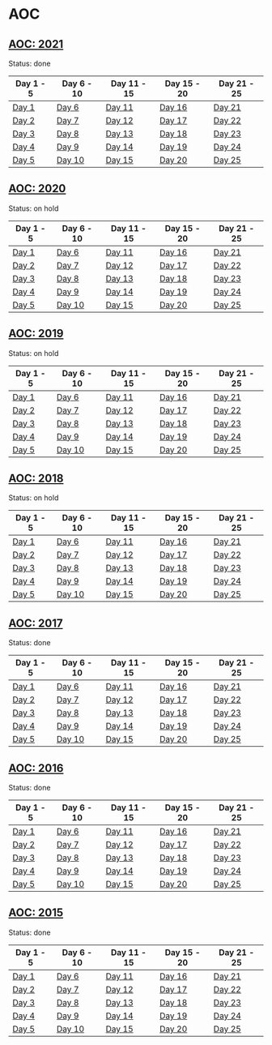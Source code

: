 # AOC


## [AOC: 2021](https://adventofcode.com/2021)  
Status: done 

| Day 1 - 5  | Day 6 - 10 | Day 11 - 15 | Day 15 - 20 | Day 21 - 25| 
| ------------- | ------------- |  ------------- |  ------------- |  ------------- |
| [Day 1](https://github.com/DaFunkl/AOC/blob/main/src/main/java/de/monx/aoc/year21/Y21D01.java) | [Day 6](https://github.com/DaFunkl/AOC/blob/main/src/main/java/de/monx/aoc/year21/Y21D06.java) | [Day 11](https://github.com/DaFunkl/AOC/blob/main/src/main/java/de/monx/aoc/year21/Y21D11.java) | [Day 16](https://github.com/DaFunkl/AOC/blob/main/src/main/java/de/monx/aoc/year21/Y21D16.java) | [Day 21](https://github.com/DaFunkl/AOC/blob/main/src/main/java/de/monx/aoc/year21/Y21D21.java) |
| [Day 2](https://github.com/DaFunkl/AOC/blob/main/src/main/java/de/monx/aoc/year21/Y21D02.java) | [Day 7](https://github.com/DaFunkl/AOC/blob/main/src/main/java/de/monx/aoc/year21/Y21D07.java) | [Day 12](https://github.com/DaFunkl/AOC/blob/main/src/main/java/de/monx/aoc/year21/Y21D12.java) | [Day 17](https://github.com/DaFunkl/AOC/blob/main/src/main/java/de/monx/aoc/year21/Y21D17.java) | [Day 22](https://github.com/DaFunkl/AOC/blob/main/src/main/java/de/monx/aoc/year21/Y21D22.java)  |
| [Day 3](https://github.com/DaFunkl/AOC/blob/main/src/main/java/de/monx/aoc/year21/Y21D03.java) | [Day 8](https://github.com/DaFunkl/AOC/blob/main/src/main/java/de/monx/aoc/year21/Y21D08.java) | [Day 13](https://github.com/DaFunkl/AOC/blob/main/src/main/java/de/monx/aoc/year21/Y21D13.java) | [Day 18](https://github.com/DaFunkl/AOC/blob/main/src/main/java/de/monx/aoc/year21/Y21D18.java) | [Day 23](https://github.com/DaFunkl/AOC/blob/main/src/main/java/de/monx/aoc/year21/Y21D23.java)  |
| [Day 4](https://github.com/DaFunkl/AOC/blob/main/src/main/java/de/monx/aoc/year21/Y21D04.java) | [Day 9](https://github.com/DaFunkl/AOC/blob/main/src/main/java/de/monx/aoc/year21/Y21D09.java) | [Day 14](https://github.com/DaFunkl/AOC/blob/main/src/main/java/de/monx/aoc/year21/Y21D14.java) | [Day 19](https://github.com/DaFunkl/AOC/blob/main/src/main/java/de/monx/aoc/year21/Y21D19.java) | [Day 24](https://github.com/DaFunkl/AOC/blob/main/src/main/java/de/monx/aoc/year21/Y21D24.java)  |
| [Day 5](https://github.com/DaFunkl/AOC/blob/main/src/main/java/de/monx/aoc/year21/Y21D05.java) | [Day 10](https://github.com/DaFunkl/AOC/blob/main/src/main/java/de/monx/aoc/year21/Y21D10.java) | [Day 15](https://github.com/DaFunkl/AOC/blob/main/src/main/java/de/monx/aoc/year21/Y21D15.java) | [Day 20](https://github.com/DaFunkl/AOC/blob/main/src/main/java/de/monx/aoc/year21/Y21D20.java) | [Day 25](https://github.com/DaFunkl/AOC/blob/main/src/main/java/de/monx/aoc/year21/Y21D25.java)  |

## [AOC: 2020](https://adventofcode.com/2020)  
Status: on hold  

| Day 1 - 5  | Day 6 - 10 | Day 11 - 15 | Day 15 - 20 | Day 21 - 25| 
| ------------- | ------------- |  ------------- |  ------------- |  ------------- |
| [Day 1](https://github.com/DaFunkl/AOC/blob/main/src/main/java/de/monx/aoc/year20/Y20D1.java) | [Day 6](https://github.com/DaFunkl/AOC/blob/main/src/main/java/de/monx/aoc/year20/Y20D6.java) | [Day 11](https://github.com/DaFunkl/AOC/blob/main/src/main/java/de/monx/aoc/year20/Y20D11.java) | [Day 16](https://github.com/DaFunkl/AOC/blob/main/src/main/java/de/monx/aoc/year20/Y20D16.java) | [Day 21](https://github.com/DaFunkl/AOC/blob/main/src/main/java/de/monx/aoc/year20/Y20D21.java) |
| [Day 2](https://github.com/DaFunkl/AOC/blob/main/src/main/java/de/monx/aoc/year20/Y20D2.java) | [Day 7](https://github.com/DaFunkl/AOC/blob/main/src/main/java/de/monx/aoc/year20/Y20D7.java) | [Day 12](https://github.com/DaFunkl/AOC/blob/main/src/main/java/de/monx/aoc/year20/Y20D12.java) | [Day 17](https://github.com/DaFunkl/AOC/blob/main/src/main/java/de/monx/aoc/year20/Y20D17.java) | [Day 22](https://github.com/DaFunkl/AOC/blob/main/src/main/java/de/monx/aoc/year20/Y20D22.java)  |
| [Day 3](https://github.com/DaFunkl/AOC/blob/main/src/main/java/de/monx/aoc/year20/Y20D3.java) | [Day 8](https://github.com/DaFunkl/AOC/blob/main/src/main/java/de/monx/aoc/year20/Y20D8.java) | [Day 13](https://github.com/DaFunkl/AOC/blob/main/src/main/java/de/monx/aoc/year20/Y20D13.java) | [Day 18](https://github.com/DaFunkl/AOC/blob/main/src/main/java/de/monx/aoc/year20/Y20D18.java) | [Day 23](https://github.com/DaFunkl/AOC/blob/main/src/main/java/de/monx/aoc/year20/Y20D23.java)  |
| [Day 4](https://github.com/DaFunkl/AOC/blob/main/src/main/java/de/monx/aoc/year20/Y20D4.java) | [Day 9](https://github.com/DaFunkl/AOC/blob/main/src/main/java/de/monx/aoc/year20/Y20D9.java) | [Day 14](https://github.com/DaFunkl/AOC/blob/main/src/main/java/de/monx/aoc/year20/Y20D14.java) | [Day 19](https://github.com/DaFunkl/AOC/blob/main/src/main/java/de/monx/aoc/year20/Y20D19.java) | [Day 24](https://github.com/DaFunkl/AOC/blob/main/src/main/java/de/monx/aoc/year20/Y20D24.java)  |
| [Day 5](https://github.com/DaFunkl/AOC/blob/main/src/main/java/de/monx/aoc/year20/Y20D5.java) | [Day 10](https://github.com/DaFunkl/AOC/blob/main/src/main/java/de/monx/aoc/year20/Y20D10.java) | [Day 15](https://github.com/DaFunkl/AOC/blob/main/src/main/java/de/monx/aoc/year20/Y20D15.java) | [Day 20](https://github.com/DaFunkl/AOC/blob/main/src/main/java/de/monx/aoc/year20/Y20D20.java) | [Day 25](https://github.com/DaFunkl/AOC/blob/main/src/main/java/de/monx/aoc/year20/Y20D25.java)  |

## [AOC: 2019](https://adventofcode.com/2019)  
Status: on hold  

| Day 1 - 5  | Day 6 - 10 | Day 11 - 15 | Day 15 - 20 | Day 21 - 25| 
| ------------- | ------------- |  ------------- |  ------------- |  ------------- |
| [Day 1](https://github.com/DaFunkl/AOC/blob/main/src/main/java/de/monx/aoc/year19/Y19D1.java) | [Day 6](https://github.com/DaFunkl/AOC/blob/main/src/main/java/de/monx/aoc/year19/Y19D6.java) | [Day 11](https://github.com/DaFunkl/AOC/blob/main/src/main/java/de/monx/aoc/year19/Y19D11.java) | [Day 16](https://github.com/DaFunkl/AOC/blob/main/src/main/java/de/monx/aoc/year19/Y19D16.java) | [Day 21](https://github.com/DaFunkl/AOC/blob/main/src/main/java/de/monx/aoc/year19/Y19D21.java) |
| [Day 2](https://github.com/DaFunkl/AOC/blob/main/src/main/java/de/monx/aoc/year19/Y19D2.java) | [Day 7](https://github.com/DaFunkl/AOC/blob/main/src/main/java/de/monx/aoc/year19/Y19D7.java) | [Day 12](https://github.com/DaFunkl/AOC/blob/main/src/main/java/de/monx/aoc/year19/Y19D12.java) | [Day 17](https://github.com/DaFunkl/AOC/blob/main/src/main/java/de/monx/aoc/year19/Y19D17.java) | [Day 22](https://github.com/DaFunkl/AOC/blob/main/src/main/java/de/monx/aoc/year19/Y19D22.java)  |
| [Day 3](https://github.com/DaFunkl/AOC/blob/main/src/main/java/de/monx/aoc/year19/Y19D3.java) | [Day 8](https://github.com/DaFunkl/AOC/blob/main/src/main/java/de/monx/aoc/year19/Y19D8.java) | [Day 13](https://github.com/DaFunkl/AOC/blob/main/src/main/java/de/monx/aoc/year19/Y19D13.java) | [Day 18](https://github.com/DaFunkl/AOC/blob/main/src/main/java/de/monx/aoc/year19/Y19D18.java) | [Day 23](https://github.com/DaFunkl/AOC/blob/main/src/main/java/de/monx/aoc/year19/Y19D23.java)  |
| [Day 4](https://github.com/DaFunkl/AOC/blob/main/src/main/java/de/monx/aoc/year19/Y19D4.java) | [Day 9](https://github.com/DaFunkl/AOC/blob/main/src/main/java/de/monx/aoc/year19/Y19D9.java) | [Day 14](https://github.com/DaFunkl/AOC/blob/main/src/main/java/de/monx/aoc/year19/Y19D14.java) | [Day 19](https://github.com/DaFunkl/AOC/blob/main/src/main/java/de/monx/aoc/year19/Y19D19.java) | [Day 24](https://github.com/DaFunkl/AOC/blob/main/src/main/java/de/monx/aoc/year19/Y19D24.java)  |
| [Day 5](https://github.com/DaFunkl/AOC/blob/main/src/main/java/de/monx/aoc/year19/Y19D5.java) | [Day 10](https://github.com/DaFunkl/AOC/blob/main/src/main/java/de/monx/aoc/year19/Y19D10.java) | [Day 15](https://github.com/DaFunkl/AOC/blob/main/src/main/java/de/monx/aoc/year19/Y19D15.java) | [Day 20](https://github.com/DaFunkl/AOC/blob/main/src/main/java/de/monx/aoc/year19/Y19D20.java) | [Day 25](https://github.com/DaFunkl/AOC/blob/main/src/main/java/de/monx/aoc/year19/Y19D25.java)  |

## [AOC: 2018](https://adventofcode.com/2018)  
Status: on hold  

| Day 1 - 5  | Day 6 - 10 | Day 11 - 15 | Day 15 - 20 | Day 21 - 25| 
| ------------- | ------------- |  ------------- |  ------------- |  ------------- |
| [Day 1](https://github.com/DaFunkl/AOC/blob/main/src/main/java/de/monx/aoc/year18/Y18D1.java) | [Day 6](https://github.com/DaFunkl/AOC/blob/main/src/main/java/de/monx/aoc/year18/Y18D6.java) | [Day 11](https://github.com/DaFunkl/AOC/blob/main/src/main/java/de/monx/aoc/year18/Y18D11.java) | [Day 16](https://github.com/DaFunkl/AOC/blob/main/src/main/java/de/monx/aoc/year18/Y18D16.java) | [Day 21](https://github.com/DaFunkl/AOC/blob/main/src/main/java/de/monx/aoc/year18/Y18D21.java) |
| [Day 2](https://github.com/DaFunkl/AOC/blob/main/src/main/java/de/monx/aoc/year18/Y18D2.java) | [Day 7](https://github.com/DaFunkl/AOC/blob/main/src/main/java/de/monx/aoc/year18/Y18D7.java) | [Day 12](https://github.com/DaFunkl/AOC/blob/main/src/main/java/de/monx/aoc/year18/Y18D12.java) | [Day 17](https://github.com/DaFunkl/AOC/blob/main/src/main/java/de/monx/aoc/year18/Y18D17.java) | [Day 22](https://github.com/DaFunkl/AOC/blob/main/src/main/java/de/monx/aoc/year18/Y18D22.java)  |
| [Day 3](https://github.com/DaFunkl/AOC/blob/main/src/main/java/de/monx/aoc/year18/Y18D3.java) | [Day 8](https://github.com/DaFunkl/AOC/blob/main/src/main/java/de/monx/aoc/year18/Y18D8.java) | [Day 13](https://github.com/DaFunkl/AOC/blob/main/src/main/java/de/monx/aoc/year18/Y18D13.java) | [Day 18](https://github.com/DaFunkl/AOC/blob/main/src/main/java/de/monx/aoc/year18/Y18D18.java) | [Day 23](https://github.com/DaFunkl/AOC/blob/main/src/main/java/de/monx/aoc/year18/Y18D23.java)  |
| [Day 4](https://github.com/DaFunkl/AOC/blob/main/src/main/java/de/monx/aoc/year18/Y18D4.java) | [Day 9](https://github.com/DaFunkl/AOC/blob/main/src/main/java/de/monx/aoc/year18/Y18D9.java) | [Day 14](https://github.com/DaFunkl/AOC/blob/main/src/main/java/de/monx/aoc/year18/Y18D14.java) | [Day 19](https://github.com/DaFunkl/AOC/blob/main/src/main/java/de/monx/aoc/year18/Y18D19.java) | [Day 24](https://github.com/DaFunkl/AOC/blob/main/src/main/java/de/monx/aoc/year18/Y18D24.java)  |
| [Day 5](https://github.com/DaFunkl/AOC/blob/main/src/main/java/de/monx/aoc/year18/Y18D5.java) | [Day 10](https://github.com/DaFunkl/AOC/blob/main/src/main/java/de/monx/aoc/year18/Y18D10.java) | [Day 15](https://github.com/DaFunkl/AOC/blob/main/src/main/java/de/monx/aoc/year18/Y18D15.java) | [Day 20](https://github.com/DaFunkl/AOC/blob/main/src/main/java/de/monx/aoc/year18/Y18D20.java) | [Day 25](https://github.com/DaFunkl/AOC/blob/main/src/main/java/de/monx/aoc/year18/Y18D25.java)  |


## [AOC: 2017](https://adventofcode.com/2017)  
Status: done  

| Day 1 - 5  | Day 6 - 10 | Day 11 - 15 | Day 15 - 20 | Day 21 - 25| 
| ------------- | ------------- |  ------------- |  ------------- |  ------------- |
| [Day 1](https://github.com/DaFunkl/AOC/blob/main/src/main/java/de/monx/aoc/year17/Y17D1.java) | [Day 6](https://github.com/DaFunkl/AOC/blob/main/src/main/java/de/monx/aoc/year17/Y17D6.java) | [Day 11](https://github.com/DaFunkl/AOC/blob/main/src/main/java/de/monx/aoc/year17/Y17D11.java) | [Day 16](https://github.com/DaFunkl/AOC/blob/main/src/main/java/de/monx/aoc/year17/Y17D16.java) | [Day 21](https://github.com/DaFunkl/AOC/blob/main/src/main/java/de/monx/aoc/year17/Y17D21.java) |
| [Day 2](https://github.com/DaFunkl/AOC/blob/main/src/main/java/de/monx/aoc/year17/Y17D2.java) | [Day 7](https://github.com/DaFunkl/AOC/blob/main/src/main/java/de/monx/aoc/year17/Y17D7.java) | [Day 12](https://github.com/DaFunkl/AOC/blob/main/src/main/java/de/monx/aoc/year17/Y17D12.java) | [Day 17](https://github.com/DaFunkl/AOC/blob/main/src/main/java/de/monx/aoc/year17/Y17D17.java) | [Day 22](https://github.com/DaFunkl/AOC/blob/main/src/main/java/de/monx/aoc/year17/Y17D22.java)  |
| [Day 3](https://github.com/DaFunkl/AOC/blob/main/src/main/java/de/monx/aoc/year17/Y17D3.java) | [Day 8](https://github.com/DaFunkl/AOC/blob/main/src/main/java/de/monx/aoc/year17/Y17D8.java) | [Day 13](https://github.com/DaFunkl/AOC/blob/main/src/main/java/de/monx/aoc/year17/Y17D13.java) | [Day 18](https://github.com/DaFunkl/AOC/blob/main/src/main/java/de/monx/aoc/year17/Y17D18.java) | [Day 23](https://github.com/DaFunkl/AOC/blob/main/src/main/java/de/monx/aoc/year17/Y17D23.java)  |
| [Day 4](https://github.com/DaFunkl/AOC/blob/main/src/main/java/de/monx/aoc/year17/Y17D4.java) | [Day 9](https://github.com/DaFunkl/AOC/blob/main/src/main/java/de/monx/aoc/year17/Y17D9.java) | [Day 14](https://github.com/DaFunkl/AOC/blob/main/src/main/java/de/monx/aoc/year17/Y17D14.java) | [Day 19](https://github.com/DaFunkl/AOC/blob/main/src/main/java/de/monx/aoc/year17/Y17D19.java) | [Day 24](https://github.com/DaFunkl/AOC/blob/main/src/main/java/de/monx/aoc/year17/Y17D24.java)  |
| [Day 5](https://github.com/DaFunkl/AOC/blob/main/src/main/java/de/monx/aoc/year17/Y17D5.java) | [Day 10](https://github.com/DaFunkl/AOC/blob/main/src/main/java/de/monx/aoc/year17/Y17D10.java) | [Day 15](https://github.com/DaFunkl/AOC/blob/main/src/main/java/de/monx/aoc/year17/Y17D15.java) | [Day 20](https://github.com/DaFunkl/AOC/blob/main/src/main/java/de/monx/aoc/year17/Y17D20.java) | [Day 25](https://github.com/DaFunkl/AOC/blob/main/src/main/java/de/monx/aoc/year17/Y17D25.java)  |

## [AOC: 2016](https://adventofcode.com/2016)  
Status: done  

| Day 1 - 5  | Day 6 - 10 | Day 11 - 15 | Day 15 - 20 | Day 21 - 25| 
| ------------- | ------------- |  ------------- |  ------------- |  ------------- |
| [Day 1](https://github.com/DaFunkl/AOC/blob/main/src/main/java/de/monx/aoc/year16/Y16D1.java) | [Day 6](https://github.com/DaFunkl/AOC/blob/main/src/main/java/de/monx/aoc/year16/Y16D6.java) | [Day 11](https://github.com/DaFunkl/AOC/blob/main/src/main/java/de/monx/aoc/year16/Y16D11.java) | [Day 16](https://github.com/DaFunkl/AOC/blob/main/src/main/java/de/monx/aoc/year16/Y16D16.java) | [Day 21](https://github.com/DaFunkl/AOC/blob/main/src/main/java/de/monx/aoc/year16/Y16D21.java) |
| [Day 2](https://github.com/DaFunkl/AOC/blob/main/src/main/java/de/monx/aoc/year16/Y16D2.java) | [Day 7](https://github.com/DaFunkl/AOC/blob/main/src/main/java/de/monx/aoc/year16/Y16D7.java) | [Day 12](https://github.com/DaFunkl/AOC/blob/main/src/main/java/de/monx/aoc/year16/Y16D12.java) | [Day 17](https://github.com/DaFunkl/AOC/blob/main/src/main/java/de/monx/aoc/year16/Y16D17.java) | [Day 22](https://github.com/DaFunkl/AOC/blob/main/src/main/java/de/monx/aoc/year16/Y16D22.java)  |
| [Day 3](https://github.com/DaFunkl/AOC/blob/main/src/main/java/de/monx/aoc/year16/Y16D3.java) | [Day 8](https://github.com/DaFunkl/AOC/blob/main/src/main/java/de/monx/aoc/year16/Y16D8.java) | [Day 13](https://github.com/DaFunkl/AOC/blob/main/src/main/java/de/monx/aoc/year16/Y16D13.java) | [Day 18](https://github.com/DaFunkl/AOC/blob/main/src/main/java/de/monx/aoc/year16/Y16D18.java) | [Day 23](https://github.com/DaFunkl/AOC/blob/main/src/main/java/de/monx/aoc/year16/Y16D23.java)  |
| [Day 4](https://github.com/DaFunkl/AOC/blob/main/src/main/java/de/monx/aoc/year16/Y16D4.java) | [Day 9](https://github.com/DaFunkl/AOC/blob/main/src/main/java/de/monx/aoc/year16/Y16D9.java) | [Day 14](https://github.com/DaFunkl/AOC/blob/main/src/main/java/de/monx/aoc/year16/Y16D14.java) | [Day 19](https://github.com/DaFunkl/AOC/blob/main/src/main/java/de/monx/aoc/year16/Y16D19.java) | [Day 24](https://github.com/DaFunkl/AOC/blob/main/src/main/java/de/monx/aoc/year16/Y16D24.java)  |
| [Day 5](https://github.com/DaFunkl/AOC/blob/main/src/main/java/de/monx/aoc/year16/Y16D5.java) | [Day 10](https://github.com/DaFunkl/AOC/blob/main/src/main/java/de/monx/aoc/year16/Y16D10.java) | [Day 15](https://github.com/DaFunkl/AOC/blob/main/src/main/java/de/monx/aoc/year16/Y16D15.java) | [Day 20](https://github.com/DaFunkl/AOC/blob/main/src/main/java/de/monx/aoc/year16/Y16D20.java) | [Day 25](https://github.com/DaFunkl/AOC/blob/main/src/main/java/de/monx/aoc/year16/Y16D25.java)  |

## [AOC: 2015](https://adventofcode.com/2015)  
Status: done

| Day 1 - 5  | Day 6 - 10 | Day 11 - 15 | Day 15 - 20 | Day 21 - 25| 
| ------------- | ------------- |  ------------- |  ------------- |  ------------- |
| [Day 1](https://github.com/DaFunkl/AOC/blob/main/src/main/java/de/monx/aoc/year15/Y15D1.java) | [Day 6](https://github.com/DaFunkl/AOC/blob/main/src/main/java/de/monx/aoc/year15/Y15D6.java) | [Day 11](https://github.com/DaFunkl/AOC/blob/main/src/main/java/de/monx/aoc/year15/Y15D11.java) | [Day 16](https://github.com/DaFunkl/AOC/blob/main/src/main/java/de/monx/aoc/year15/Y15D16.java) | [Day 21](https://github.com/DaFunkl/AOC/blob/main/src/main/java/de/monx/aoc/year15/Y15D21.java) |
| [Day 2](https://github.com/DaFunkl/AOC/blob/main/src/main/java/de/monx/aoc/year15/Y15D2.java) | [Day 7](https://github.com/DaFunkl/AOC/blob/main/src/main/java/de/monx/aoc/year15/Y15D7.java) | [Day 12](https://github.com/DaFunkl/AOC/blob/main/src/main/java/de/monx/aoc/year15/Y15D12.java) | [Day 17](https://github.com/DaFunkl/AOC/blob/main/src/main/java/de/monx/aoc/year15/Y15D17.java) | [Day 22](https://github.com/DaFunkl/AOC/blob/main/src/main/java/de/monx/aoc/year15/Y15D22.java)  |
| [Day 3](https://github.com/DaFunkl/AOC/blob/main/src/main/java/de/monx/aoc/year15/Y15D3.java) | [Day 8](https://github.com/DaFunkl/AOC/blob/main/src/main/java/de/monx/aoc/year15/Y15D8.java) | [Day 13](https://github.com/DaFunkl/AOC/blob/main/src/main/java/de/monx/aoc/year15/Y15D13.java) | [Day 18](https://github.com/DaFunkl/AOC/blob/main/src/main/java/de/monx/aoc/year15/Y15D18.java) | [Day 23](https://github.com/DaFunkl/AOC/blob/main/src/main/java/de/monx/aoc/year15/Y15D23.java)  |
| [Day 4](https://github.com/DaFunkl/AOC/blob/main/src/main/java/de/monx/aoc/year15/Y15D4.java) | [Day 9](https://github.com/DaFunkl/AOC/blob/main/src/main/java/de/monx/aoc/year15/Y15D9.java) | [Day 14](https://github.com/DaFunkl/AOC/blob/main/src/main/java/de/monx/aoc/year15/Y15D14.java) | [Day 19](https://github.com/DaFunkl/AOC/blob/main/src/main/java/de/monx/aoc/year15/Y15D19.java) | [Day 24](https://github.com/DaFunkl/AOC/blob/main/src/main/java/de/monx/aoc/year15/Y15D24.java)  |
| [Day 5](https://github.com/DaFunkl/AOC/blob/main/src/main/java/de/monx/aoc/year15/Y15D5.java) | [Day 10](https://github.com/DaFunkl/AOC/blob/main/src/main/java/de/monx/aoc/year15/Y15D10.java) | [Day 15](https://github.com/DaFunkl/AOC/blob/main/src/main/java/de/monx/aoc/year15/Y15D15.java) | [Day 20](https://github.com/DaFunkl/AOC/blob/main/src/main/java/de/monx/aoc/year15/Y15D20.java) | [Day 25](https://github.com/DaFunkl/AOC/blob/main/src/main/java/de/monx/aoc/year15/Y15D25.java)  |
